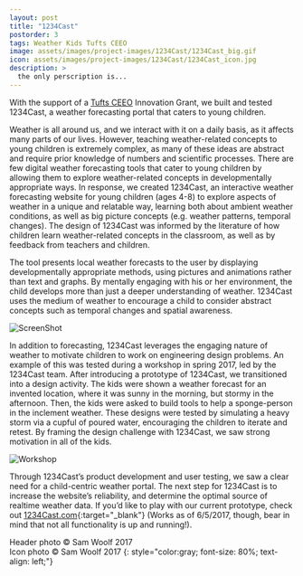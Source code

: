```yaml
---
layout: post
title: "1234Cast"
postorder: 3
tags: Weather Kids Tufts CEEO
image: assets/images/project-images/1234Cast/1234Cast_big.gif
icon: assets/images/project-images/1234Cast/1234Cast_icon.jpg
description: >
  the only perscription is...
---
```

With the support of a [Tufts CEEO](http://ceeo.tufts.edu/) Innovation Grant, we built and tested 1234Cast, a weather forecasting portal that caters to young children. 

Weather is all around us, and we interact with it on a daily basis, as it affects many parts of our lives. However, teaching weather-related concepts to young children is extremely complex, as many of these ideas are abstract and require prior knowledge of numbers and scientific processes. There are few digital weather forecasting tools that cater to young children by allowing them to explore weather-related concepts in developmentally appropriate ways. In response, we created 1234Cast, an interactive weather forecasting website for young children (ages 4-8) to explore aspects of weather in a unique and relatable way, learning both about ambient weather conditions, as well as big picture concepts (e.g. weather patterns, temporal changes). The design of 1234Cast was informed by the literature of how children learn weather-related concepts in the classroom, as well as by feedback from teachers and children. 

The tool presents local weather forecasts to the user by displaying developmentally appropriate methods, using pictures and animations rather than text and graphs. By mentally engaging with his or her environment, the child develops more than just a deeper understanding of weather. 1234Cast uses the medium of weather to encourage a child to consider abstract concepts such as temporal changes and spatial awareness. 

![ScreenShot](../assets/images/project-images/1234Cast/1234Cloudy.png)

In addition to forecasting, 1234Cast leverages the engaging nature of weather to motivate children to work on engineering design problems. An example of this was tested during a workshop in spring 2017, led by the 1234Cast team. After introducing a prototype of 1234Cast, we transitioned into a design activity. The kids were shown a weather forecast for an invented location, where it was sunny in the morning, but stormy in the afternoon. Then, the kids were asked to build tools to help a sponge-person in the inclement weather. These designs were tested by simulating a heavy storm via a cupful of poured water, encouraging the children to iterate and retest. By framing the design challenge with 1234Cast, we saw strong motivation in all of the kids. 

![Workshop](../assets/images/project-images/1234Cast/1234Cast_Workshop.png)

Through 1234Cast’s product development and user testing, we saw a clear need for a child-centric weather portal. The next step for 1234Cast is to increase the website’s reliability, and determine the optimal source of realtime weather data. If you’d like to play with our current prototype, check out [1234Cast.com](http://1234cast.com/){:target="_blank"} (Works as of 6/5/2017, though, bear in mind that not all functionality is up and running!). 

Header photo &copy; Sam Woolf 2017<br>
Icon photo &copy; Sam Woolf 2017
{: style="color:gray; font-size: 80%; text-align: left;"}